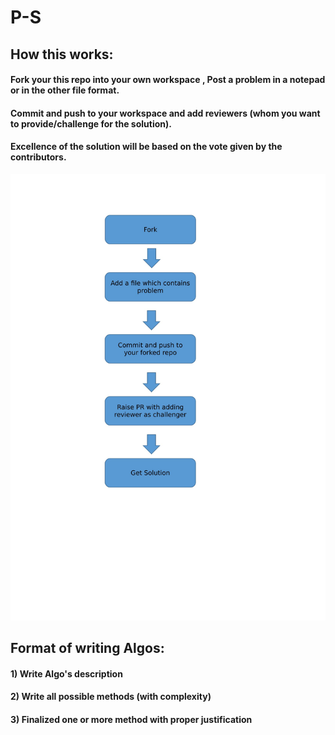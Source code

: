 # P-S
## How this works:
  #### Fork your this repo into your own workspace , Post a problem in a notepad or in the other file format.
  #### Commit and push to your workspace and add reviewers (whom you want to provide/challenge for the solution).
  #### Excellence of the solution will be based on the vote given by the contributors.
  
  
  ![alt text](https://github.com/baisabhishek1109/P-S/blob/master/process.jpg)
  ## Format of writing Algos:
#### 1) Write Algo's description
#### 2) Write all possible methods (with complexity)
#### 3) Finalized one or more method with proper justification
